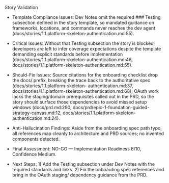 Story Validation

  - Template Compliance Issues: Dev Notes omit the required ### Testing subsection defined in the story template, so mandated guidance on frameworks, locations, and commands never
    reaches the dev agent (docs/stories/1.1.platform-skeleton-authentication.md:55).
  - Critical Issues: Without that Testing subsection the story is blocked; developers are left to infer coverage expectations despite the template demanding explicit standards
    before implementation (docs/stories/1.1.platform-skeleton-authentication.md:46, docs/stories/1.1.platform-skeleton-authentication.md:55).
  
  - Should-Fix Issues: Source citations for the onboarding checklist drop the docs/ prefix, breaking the trace back to the authoritative spec (docs/stories/1.1.platform-skeleton-
    authentication.md:37, docs/stories/1.1.platform-skeleton-authentication.md:68); OAuth work lacks the staging/domain prerequisites called out in the PRD, so the story should
    surface those dependencies to avoid missed setup windows (docs/prd.md:290, docs/prd/epic-1-foundation-guided-strategy-canvas.md:12, docs/stories/1.1.platform-skeleton-
    authentication.md:24).

  - Anti-Hallucination Findings: Aside from the onboarding spec path typo, all references map cleanly to architecture and PRD sources; no invented components detected.
  
  - Final Assessment: NO-GO — Implementation Readiness 6/10, Confidence Medium.
  - Next Steps: 1) Add the Testing subsection under Dev Notes with the required standards and links. 2) Fix the onboarding spec references and bring in the OAuth staging/
    dependency guidance from the PRD.